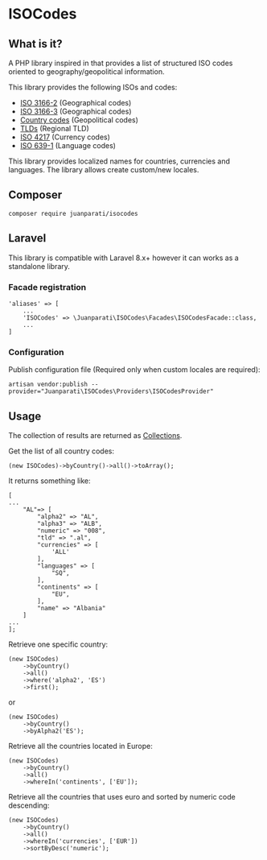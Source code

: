 # ISOCodes

## What is it?

A PHP library inspired in that provides a list of structured ISO codes oriented to geography/geopolitical information.

This library provides the following ISOs and codes:
- [ISO 3166-2](https://en.wikipedia.org/wiki/ISO_3166-1_alpha-2) (Geographical codes)
- [ISO 3166-3](https://en.wikipedia.org/wiki/ISO_3166-1_alpha-3) (Geographical codes)
- [Country codes](https://www.iban.com/country-codes) (Geopolitical codes)
- [TLDs](https://en.wikipedia.org/wiki/Country_code_top-level_domain) (Regional TLD)
- [ISO 4217](https://en.wikipedia.org/wiki/ISO_4217) (Currency codes)
- [ISO 639-1](https://en.wikipedia.org/wiki/List_of_ISO_639-1_codes) (Language codes)

This library provides localized names for countries, currencies and languages. The library allows create custom/new locales.

## Composer

    composer require juanparati/isocodes

## Laravel

This library is compatible with Laravel 8.x+ however it can works as a standalone library.

### Facade registration

    'aliases' => [
        ...
        'ISOCodes' => \Juanparati\ISOCodes\Facades\ISOCodesFacade::class,
        ...
    ]


### Configuration

Publish configuration file (Required only when custom locales are required):

    artisan vendor:publish --provider="Juanparati\ISOCodes\Providers\ISOCodesProvider"


## Usage

The collection of results are returned as [Collections](https://laravel.com/docs/8.x/collections#method-flip).


Get the list of all country codes:

    (new ISOCodes)->byCountry()->all()->toArray();

It returns something like:

    [
    ...
        "AL"=> [
            "alpha2" => "AL",
            "alpha3" => "ALB",
            "numeric" => "008",
            "tld" => ".al",
            "currencies" => [
                'ALL'
            ],
            "languages" => [
                "SQ",
            ],
            "continents" => [
                "EU",
            ],
            "name" => "Albania"
        ]
    ...
    ];


Retrieve one specific country:

    (new ISOCodes)
        ->byCountry()
        ->all()
        ->where('alpha2', 'ES')
        ->first();

or

    (new ISOCodes)
        ->byCountry()
        ->byAlpha2('ES');


Retrieve all the countries located in Europe:

    (new ISOCodes)
        ->byCountry()
        ->all()
        ->whereIn('continents', ['EU']);


Retrieve all the countries that uses euro and sorted by numeric code descending:

    (new ISOCodes)
        ->byCountry()
        ->all()
        ->whereIn('currencies', ['EUR'])
        ->sortByDesc('numeric');
    